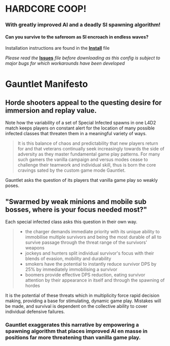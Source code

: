 # HARDCORE COOP!  
  
### With greatly improved AI and a deadly SI spawning algorithm!  

#### Can you survive to the saferoom as SI encroach in endless waves?  

Installation instructions are found in the 
**[Install](/INSTALL.md)** file  

*Please read the* **[Issues](/issues.md)** *file before downloading as this config is subject to major bugs for which workarounds have been developed*  

# Gauntlet Manifesto

## Horde shooters appeal to the questing desire for immersion and replay value. 

Note how the variability of a set of Special Infected spawns in one L4D2 match keeps players on constant alert for the location of many possible infected classes that threaten them in a meaningful variety of ways. 

>It is this balance of chaos and predictability that new players return for and that veterans continually seek increasingly towards the side of adversity as they master fundamental game play patterns. For many such gamers the vanilla campaign and versus modes cease to challenge their teamwork and individual skill, thus is born the core cravings sated by the custom game mode Gauntlet.

Gauntlet asks the question of its players that vanilla game play so weakly poses.  
 
## "Swarmed by weak minions and mobile sub bosses, where is your focus needed most?"

Each special infected class asks this question in their own way.
  
> - the charger demands immediate priority with its unique ability to immobilise multiple survivors and being the most durable of all to survive passage through the threat range of the survivors' weapons  
> - jockeys and hunters split individual survivor's focus with their blends of evasion, mobility and durability  
> - smokers have the potential to instantly reduce survivor DPS by 25% by immediately immobilising a survivor  
> - boomers provide effective DPS reduction, eating survivor attention by their appearance in itself and through the spawning of hordes

It is the potential of these threats which in multiplicity force rapid decision making, providing a base for stimulating, dynamic game play. Mistakes will be made, and survival is dependent on the collective ability to cover individual defensive failures. 

### Gauntlet exaggerates this narrative by empowering a spawning algorithm that places improved AI en masse in positions far more threatening than vanilla game play.

